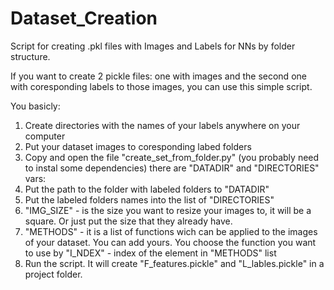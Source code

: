 # Dataset_Creation
Script for creating .pkl files with Images and Labels for NNs by folder structure.

If you want to create 2 pickle files: one with images and the second one with coresponding labels to those images, you can use this simple script.

You basicly:
1) Create directories with the names of your labels anywhere on your computer
2) Put your dataset images to coresponding labed folders
3) Copy and open the file "create_set_from_folder.py" (you probably need to instal some dependencies)
   there are "DATADIR" and "DIRECTORIES" vars:
4) Put the path to the folder with labeled folders to "DATADIR"  
5) Put the labeled folders names into the list of "DIRECTORIES"
6) "IMG_SIZE" - is the size you want to resize your images to, it will be a square. Or just put the size that they already have.
7) "METHODS" - it is a list of functions wich can be applied to the images of your dataset. You can add yours. 
    You choose the function you want to use by "I_NDEX" - index of the element in "METHODS" list
9) Run the script. It will create "F_features.pickle" and "L_lables.pickle" in a project folder.
